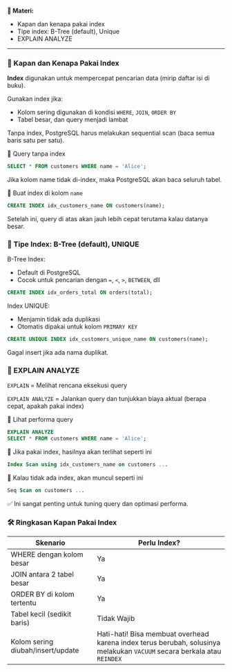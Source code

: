 **📌 Materi:**
- Kapan dan kenapa pakai index
- Tipe index: B-Tree (default), Unique
- EXPLAIN ANALYZE
---
### 🔹 Kapan dan Kenapa Pakai Index
**Index** digunakan untuk mempercepat pencarian data (mirip daftar isi di buku).

Gunakan index jika:
 - Kolom sering digunakan di kondisi `WHERE`, `JOIN`, `ORDER BY`
 - Tabel besar, dan query menjadi lambat

Tanpa index, PostgreSQL harus melakukan sequential scan (baca semua baris satu per satu).

📌 Query tanpa index
```sql
SELECT * FROM customers WHERE name = 'Alice';
```
Jika kolom name tidak di-index, maka PostgreSQL akan baca seluruh tabel.

📌 Buat index di kolom `name`
```sql
CREATE INDEX idx_customers_name ON customers(name);
```
Setelah ini, query di atas akan jauh lebih cepat terutama kalau datanya besar.
### 🔹 Tipe Index: B-Tree (default), UNIQUE
B-Tree Index:
 - Default di PostgreSQL
 - Cocok untuk pencarian dengan `=`, `<`, `>`, `BETWEEN`, dll
```sql
CREATE INDEX idx_orders_total ON orders(total);
```
Index UNIQUE:
 - Menjamin tidak ada duplikasi
 - Otomatis dipakai untuk kolom `PRIMARY KEY`
```sql
CREATE UNIQUE INDEX idx_customers_unique_name ON customers(name);
```
Gagal insert jika ada nama duplikat.
### 🔹 EXPLAIN ANALYZE
`EXPLAIN` = Melihat rencana eksekusi query

`EXPLAIN ANALYZE` = Jalankan query dan tunjukkan biaya aktual (berapa cepat, apakah pakai index)

📌 Lihat performa query
```sql
EXPLAIN ANALYZE
SELECT * FROM customers WHERE name = 'Alice';
```
📌 Jika pakai index, hasilnya akan terlihat seperti ini
```sql
Index Scan using idx_customers_name on customers ...
```
📌 Kalau tidak ada index, akan muncul seperti ini
```sql
Seq Scan on customers ...
```

✅ Ini sangat penting untuk tuning query dan optimasi performa.

### 🛠️ Ringkasan Kapan Pakai Index
| Skenario | Perlu Index? |
|------|-----------------------------------|
| WHERE dengan kolom besar    | Ya      |
| JOIN antara 2 tabel besar	    | Ya                   |
| ORDER BY di kolom tertentu	    | Ya    |
| Tabel kecil (sedikit baris)	    | Tidak Wajib    |
| Kolom sering diubah/insert/update	    | Hati-hati! Bisa membuat overhead karena index terus berubah, solusinya melakukan `VACUUM` secara berkala atau `REINDEX`    |
